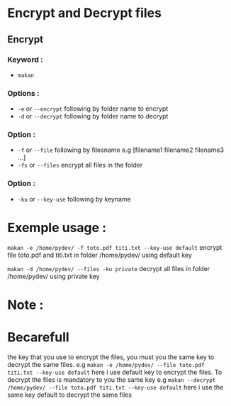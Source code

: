 # Encrypt and Decrypt files

## Encrypt
### Keyword :
- ```makan``` 
### Options :
- ```-e``` or ```--encrypt``` following by folder name to encrypt
- ```-d``` or ```--decrypt``` following by folder name to decrypt

### Option :
- ```-f``` or ```--file``` following by filesname e.g [filename1 filename2 filename3 ...]
- ```-fs``` or ```--files``` encrypt all files in the folder

### Option :
- ```-ku``` or ```--key-use``` following by keyname


# Exemple usage :
```makan -e /home/pydev/ -f toto.pdf titi.txt --key-use default``` encrypt file toto.pdf and titi.txt in folder /home/pydev/ using default key

```makan -d /home/pydev/ --files -ku private``` decrypt all files in folder /home/pydev/ using private key

# Note :

# Becarefull
the key that you use to encrypt the files, you must you the same key to decrypt the same files.
e.g ```makan -e /home/pydev/ --file toto.pdf titi.txt --key-use default``` here i use default key to encrypt the files. To decrypt the files is mandatory to you the same key e.g ```makan --decrypt /home/pydev/ --file toto.pdf titi.txt --key-use default``` here i use the same key default to decrypt the same files